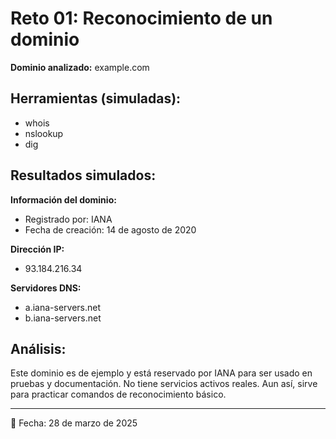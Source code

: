 # Reto 01: Reconocimiento de un dominio 

**Dominio analizado:** example.com

## Herramientas (simuladas):
- whois
- nslookup
- dig

## Resultados simulados:

**Información del dominio:**
- Registrado por: IANA
- Fecha de creación: 14 de agosto de 2020

**Dirección IP:**
- 93.184.216.34

**Servidores DNS:**
- a.iana-servers.net
- b.iana-servers.net

## Análisis:

Este dominio es de ejemplo y está reservado por IANA para ser usado en pruebas y documentación. No tiene servicios activos reales. Aun así, sirve para practicar comandos de reconocimiento básico.

---

📅 Fecha: 28 de marzo de 2025
